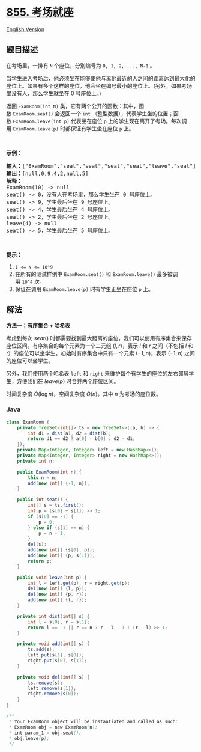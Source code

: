# [855. 考场就座](https://leetcode.cn/problems/exam-room)

[English Version](/solution/0800-0899/0855.Exam%20Room/README_EN.md)

## 题目描述

<p>在考场里，一排有&nbsp;<code>N</code>&nbsp;个座位，分别编号为&nbsp;<code>0, 1, 2, ..., N-1</code>&nbsp;。</p>

<p>当学生进入考场后，他必须坐在能够使他与离他最近的人之间的距离达到最大化的座位上。如果有多个这样的座位，他会坐在编号最小的座位上。(另外，如果考场里没有人，那么学生就坐在 0 号座位上。)</p>

<p>返回&nbsp;<code>ExamRoom(int N)</code>&nbsp;类，它有两个公开的函数：其中，函数&nbsp;<code>ExamRoom.seat()</code>&nbsp;会返回一个&nbsp;<code>int</code>&nbsp;（整型数据），代表学生坐的位置；函数&nbsp;<code>ExamRoom.leave(int p)</code>&nbsp;代表坐在座位 <code>p</code> 上的学生现在离开了考场。每次调用&nbsp;<code>ExamRoom.leave(p)</code>&nbsp;时都保证有学生坐在座位&nbsp;<code>p</code>&nbsp;上。</p>

<p>&nbsp;</p>

<p><strong>示例：</strong></p>

<pre><strong>输入：</strong>[&quot;ExamRoom&quot;,&quot;seat&quot;,&quot;seat&quot;,&quot;seat&quot;,&quot;seat&quot;,&quot;leave&quot;,&quot;seat&quot;], [[10],[],[],[],[],[4],[]]
<strong>输出：</strong>[null,0,9,4,2,null,5]
<strong>解释：</strong>
ExamRoom(10) -&gt; null
seat() -&gt; 0，没有人在考场里，那么学生坐在 0 号座位上。
seat() -&gt; 9，学生最后坐在 9 号座位上。
seat() -&gt; 4，学生最后坐在 4 号座位上。
seat() -&gt; 2，学生最后坐在 2 号座位上。
leave(4) -&gt; null
seat() -&gt; 5，学生最后坐在 5 号座位上。
</pre>

<p>&nbsp;</p>

<p><strong>提示：</strong></p>

<ol>
	<li><code>1 &lt;= N &lt;= 10^9</code></li>
	<li>在所有的测试样例中&nbsp;<code>ExamRoom.seat()</code>&nbsp;和&nbsp;<code>ExamRoom.leave()</code>&nbsp;最多被调用&nbsp;<code>10^4</code>&nbsp;次。</li>
	<li>保证在调用&nbsp;<code>ExamRoom.leave(p)</code>&nbsp;时有学生正坐在座位 <code>p</code> 上。</li>
</ol>

## 解法

**方法一：有序集合 + 哈希表**

考虑到每次 $seat()$ 时都需要找到最大距离的座位，我们可以使用有序集合来保存座位区间。有序集合的每个元素为一个二元组 $(l, r)$，表示 $l$ 和 $r$ 之间（不包括 $l$ 和 $r$）的座位可以坐学生。初始时有序集合中只有一个元素 $(-1, n)$，表示 $(-1, n)$ 之间的座位可以坐学生。

另外，我们使用两个哈希表 `left` 和 `right` 来维护每个有学生的座位的左右邻居学生，方便我们在 $leave(p)$ 时合并两个座位区间。

时间复杂度 $O(\log n)$，空间复杂度 $O(n)$。其中 $n$ 为考场的座位数。

### **Java**

```java
class ExamRoom {
    private TreeSet<int[]> ts = new TreeSet<>((a, b) -> {
        int d1 = dist(a), d2 = dist(b);
        return d1 == d2 ? a[0] - b[0] : d2 - d1;
    });
    private Map<Integer, Integer> left = new HashMap<>();
    private Map<Integer, Integer> right = new HashMap<>();
    private int n;

    public ExamRoom(int n) {
        this.n = n;
        add(new int[] {-1, n});
    }

    public int seat() {
        int[] s = ts.first();
        int p = (s[0] + s[1]) >> 1;
        if (s[0] == -1) {
            p = 0;
        } else if (s[1] == n) {
            p = n - 1;
        }
        del(s);
        add(new int[] {s[0], p});
        add(new int[] {p, s[1]});
        return p;
    }

    public void leave(int p) {
        int l = left.get(p), r = right.get(p);
        del(new int[] {l, p});
        del(new int[] {p, r});
        add(new int[] {l, r});
    }

    private int dist(int[] s) {
        int l = s[0], r = s[1];
        return l == -1 || r == n ? r - l - 1 : (r - l) >> 1;
    }

    private void add(int[] s) {
        ts.add(s);
        left.put(s[1], s[0]);
        right.put(s[0], s[1]);
    }

    private void del(int[] s) {
        ts.remove(s);
        left.remove(s[1]);
        right.remove(s[0]);
    }
}

/**
 * Your ExamRoom object will be instantiated and called as such:
 * ExamRoom obj = new ExamRoom(n);
 * int param_1 = obj.seat();
 * obj.leave(p);
 */
```
